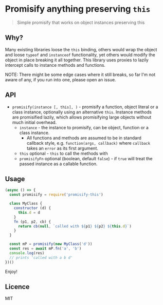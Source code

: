 # Promisify anything preserving `this`

> Simple promisify that works on object instances preserving this

## Why?

Many existing libraries loose the `this` binding, others would wrap the object and loose `typeof` and `instanceof` functionality, yet others would modify the object in place breaking it all together. This  library uses proxies to lazily intercept calls to instance methods and functions.

NOTE: There might be some edge cases where it still breaks, so far I'm not aware of any, if you run into one, please open an issue.

## API

- `promisify(instance [, this], )` - promisify a function, object literal or a class instance, optionally using an alternative `this`. Instance methods are promisified lazily, which allows promisifying large objects without much initial overhead.
  - `instance` - the instance to promisify, can be object, function or a class instance. 
    - All functions and methods are assumed to be in standard callback style, e.g. `function(args, callback)` where `callback` takes an `error` as its first argument. 
  - `this` optional - `this` to call the methods with
  - `promisifyFn` optional (boolean, default `false`) - if `true` will treat the passed instance as a callable function.

## Usage

```js
(async () => {
  const promisify = require('promisify-this')

  class MyClass {
    constructor (d) {
      this.d = d
    }
    fn (p1, p2, cb) {
      return cb(null, `called with ${p1} ${p2} ${this.d}`)
    }
  }

  const mP = promisify(new MyClass('d'))
  const res = await mP.fn('a', 'b')
  console.log(res)
  // prints 'called with a b d'
})()
```

Enjoy!

## Licence

MIT
